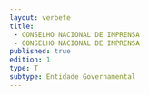 ```yaml
---
layout: verbete
title:
 - CONSELHO NACIONAL DE IMPRENSA
 - CONSELHO NACIONAL DE IMPRENSA
published: true
edition: 1  
type: T
subtype: Entidade Governamental
---
```


